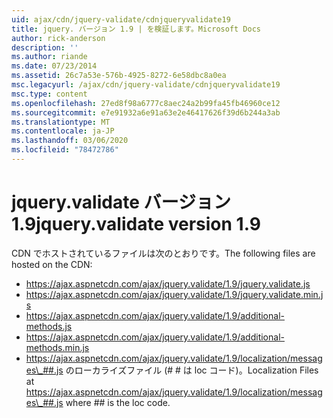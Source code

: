 ```yaml
---
uid: ajax/cdn/jquery-validate/cdnjqueryvalidate19
title: jquery. バージョン 1.9 | を検証します。Microsoft Docs
author: rick-anderson
description: ''
ms.author: riande
ms.date: 07/23/2014
ms.assetid: 26c7a53e-576b-4925-8272-6e58dbc8a0ea
msc.legacyurl: /ajax/cdn/jquery-validate/cdnjqueryvalidate19
msc.type: content
ms.openlocfilehash: 27ed8f98a6777c8aec24a2b99fa45fb46960ce12
ms.sourcegitcommit: e7e91932a6e91a63e2e46417626f39d6b244a3ab
ms.translationtype: MT
ms.contentlocale: ja-JP
ms.lasthandoff: 03/06/2020
ms.locfileid: "78472786"
---
```

# <a name="jqueryvalidate-version-19"></a><span data-ttu-id="30f43-102">jquery.validate バージョン 1.9</span><span class="sxs-lookup"><span data-stu-id="30f43-102">jquery.validate version 1.9</span></span>

<span data-ttu-id="30f43-103">CDN でホストされているファイルは次のとおりです。</span><span class="sxs-lookup"><span data-stu-id="30f43-103">The following files are hosted on the CDN:</span></span>

- https://ajax.aspnetcdn.com/ajax/jquery.validate/1.9/jquery.validate.js
- https://ajax.aspnetcdn.com/ajax/jquery.validate/1.9/jquery.validate.min.js
- https://ajax.aspnetcdn.com/ajax/jquery.validate/1.9/additional-methods.js
- https://ajax.aspnetcdn.com/ajax/jquery.validate/1.9/additional-methods.min.js
- <span data-ttu-id="30f43-104">https://ajax.aspnetcdn.com/ajax/jquery.validate/1.9/localization/messages\_##.js のローカライズファイル (# # は loc コード)。</span><span class="sxs-lookup"><span data-stu-id="30f43-104">Localization Files at https://ajax.aspnetcdn.com/ajax/jquery.validate/1.9/localization/messages\_##.js where ## is the loc code.</span></span>
